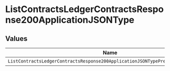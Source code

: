 # ListContractsLedgerContractsResponse200ApplicationJSONType


## Values

| Name                                                                              | Value                                                                             |
| --------------------------------------------------------------------------------- | --------------------------------------------------------------------------------- |
| `ListContractsLedgerContractsResponse200ApplicationJSONTypePrepaidCommitCanceled` | PREPAID_COMMIT_CANCELED                                                           |